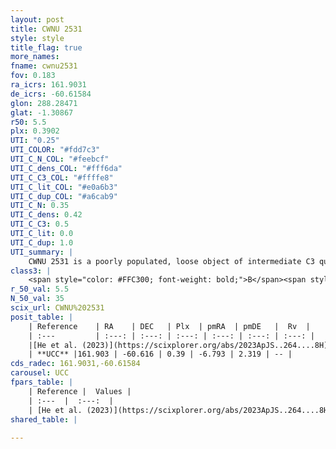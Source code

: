 ```yaml
---
layout: post
title: CWNU 2531
style: style
title_flag: true
more_names: 
fname: cwnu2531
fov: 0.183
ra_icrs: 161.9031
de_icrs: -60.61584
glon: 288.28471
glat: -1.30867
r50: 5.5
plx: 0.3902
UTI: "0.25"
UTI_COLOR: "#fdd7c3"
UTI_C_N_COL: "#feebcf"
UTI_C_dens_COL: "#fff6da"
UTI_C_C3_COL: "#ffffe8"
UTI_C_lit_COL: "#e0a6b3"
UTI_C_dup_COL: "#a6cab9"
UTI_C_N: 0.35
UTI_C_dens: 0.42
UTI_C_C3: 0.5
UTI_C_lit: 0.0
UTI_C_dup: 1.0
UTI_summary: |
    CWNU 2531 is a poorly populated, loose object of intermediate C3 quality. It was recently reported in the literature.
class3: |
    <span style="color: #FFC300; font-weight: bold;">B</span><span style="color: #FFC300; font-weight: bold;">B</span>
r_50_val: 5.5
N_50_val: 35
scix_url: CWNU%202531
posit_table: |
    | Reference    | RA    | DEC   | Plx  | pmRA  | pmDE   |  Rv  |
    | :---         | :---: | :---: | :---: | :---: | :---: | :---: |
    |[He et al. (2023)](https://scixplorer.org/abs/2023ApJS..264....8H) | 161.887 | -60.605 | 0.391 | -6.802 | 2.319 | -- |
    | **UCC** |161.903 | -60.616 | 0.39 | -6.793 | 2.319 | -- | 
cds_radec: 161.9031,-60.61584
carousel: UCC
fpars_table: |
    | Reference |  Values |
    | :---  |  :---:  |
    | [He et al. (2023)](https://scixplorer.org/abs/2023ApJS..264....8H) | `A0=1.6, m-M=11.85, logAge=7.5` |
shared_table: |
    
---
```

